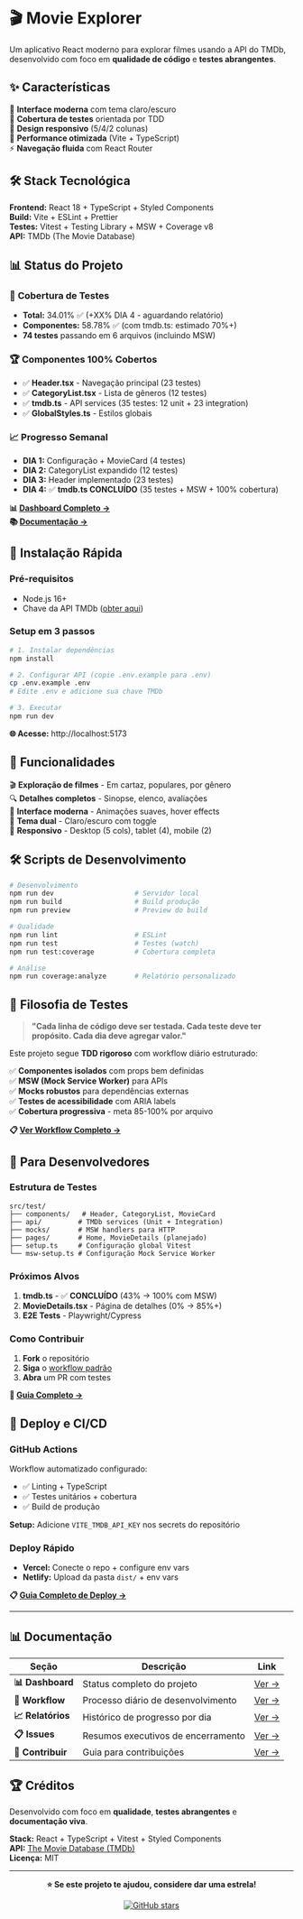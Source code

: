 # 🎬 Movie Explorer

Um aplicativo React moderno para explorar filmes usando a API do TMDb, desenvolvido com foco em **qualidade de código** e **testes abrangentes**.

## ✨ Características

🎯 **Interface moderna** com tema claro/escuro  
🧪 **Cobertura de testes** orientada por TDD  
📱 **Design responsivo** (5/4/2 colunas)  
🚀 **Performance otimizada** (Vite + TypeScript)  
⚡ **Navegação fluida** com React Router

## 🛠️ Stack Tecnológica

**Frontend:** React 18 + TypeScript + Styled Components  
**Build:** Vite + ESLint + Prettier  
**Testes:** Vitest + Testing Library + MSW + Coverage v8  
**API:** TMDb (The Movie Database)

## 📊 Status do Projeto

### 🧪 **Cobertura de Testes**

- **Total:** 34.01% ✅ (+XX% DIA 4 - aguardando relatório)
- **Componentes:** 58.78% ✅ (com tmdb.ts: estimado 70%+)
- **74 testes** passando em 6 arquivos (incluindo MSW)

### 🏆 **Componentes 100% Cobertos**

- ✅ **Header.tsx** - Navegação principal (23 testes)
- ✅ **CategoryList.tsx** - Lista de gêneros (12 testes)
- ✅ **tmdb.ts** - API services (35 testes: 12 unit + 23 integration)
- ✅ **GlobalStyles.ts** - Estilos globais

### 📈 **Progresso Semanal**

- **DIA 1:** Configuração + MovieCard (4 testes)
- **DIA 2:** CategoryList expandido (12 testes)
- **DIA 3:** Header implementado (23 testes)
- **DIA 4:** ✅ **tmdb.ts CONCLUÍDO** (35 testes + MSW + 100% cobertura)

**📊 [Dashboard Completo →](docs/dashboard/STATUS_DASHBOARD.md)**  
**📚 [Documentação →](docs/)**

## 🚀 Instalação Rápida

### **Pré-requisitos**

- Node.js 16+
- Chave da API TMDb ([obter aqui](https://www.themoviedb.org/))

### **Setup em 3 passos**

```bash
# 1. Instalar dependências
npm install

# 2. Configurar API (copie .env.example para .env)
cp .env.example .env
# Edite .env e adicione sua chave TMDb

# 3. Executar
npm run dev
```

**🌐 Acesse:** http://localhost:5173

## 📱 Funcionalidades

🎬 **Exploração de filmes** - Em cartaz, populares, por gênero  
🔍 **Detalhes completos** - Sinopse, elenco, avaliações  
🎨 **Interface moderna** - Animações suaves, hover effects  
🌙 **Tema dual** - Claro/escuro com toggle  
📱 **Responsivo** - Desktop (5 cols), tablet (4), mobile (2)

## 🛠️ Scripts de Desenvolvimento

```bash
# Desenvolvimento
npm run dev                    # Servidor local
npm run build                  # Build produção
npm run preview                # Preview do build

# Qualidade
npm run lint                   # ESLint
npm run test                   # Testes (watch)
npm run test:coverage          # Cobertura completa

# Análise
npm run coverage:analyze       # Relatório personalizado
```

## 🧪 Filosofia de Testes

> **"Cada linha de código deve ser testada. Cada teste deve ter propósito. Cada dia deve agregar valor."**

Este projeto segue **TDD rigoroso** com workflow diário estruturado:

✅ **Componentes isolados** com props bem definidas  
✅ **MSW (Mock Service Worker)** para APIs  
✅ **Mocks robustos** para dependências externas  
✅ **Testes de acessibilidade** com ARIA labels  
✅ **Cobertura progressiva** - meta 85-100% por arquivo

**📋 [Ver Workflow Completo →](docs/workflow/DAILY_WORKFLOW_STANDARD.md)**

## 🎯 Para Desenvolvedores

### **Estrutura de Testes**

```
src/test/
├── components/   # Header, CategoryList, MovieCard
├── api/         # TMDb services (Unit + Integration)
├── mocks/       # MSW handlers para HTTP
├── pages/       # Home, MovieDetails (planejado)
├── setup.ts     # Configuração global Vitest
└── msw-setup.ts # Configuração Mock Service Worker
```

### **Próximos Alvos**

1. **tmdb.ts** - ✅ **CONCLUÍDO** (43% → 100% com MSW)
2. **MovieDetails.tsx** - Página de detalhes (0% → 85%+)
3. **E2E Tests** - Playwright/Cypress

### **Como Contribuir**

1. **Fork** o repositório
2. **Siga** o [workflow padrão](docs/workflow/DAILY_WORKFLOW_STANDARD.md)
3. **Abra** um PR com testes

**📖 [Guia Completo →](CONTRIBUTING.md)**

## 🚀 Deploy e CI/CD

### **GitHub Actions**

Workflow automatizado configurado:

- ✅ Linting + TypeScript
- ✅ Testes unitários + cobertura
- ✅ Build de produção

**Setup:** Adicione `VITE_TMDB_API_KEY` nos secrets do repositório

### **Deploy Rápido**

- **Vercel:** Conecte o repo + configure env vars
- **Netlify:** Upload da pasta `dist/` + env vars

**📋 [Guia Completo de Deploy →](docs/)**

---

## 📊 Documentação

| Seção             | Descrição                          | Link                                              |
| ----------------- | ---------------------------------- | ------------------------------------------------- |
| **📊 Dashboard**  | Status completo do projeto         | [Ver →](docs/dashboard/STATUS_DASHBOARD.md)       |
| **🔄 Workflow**   | Processo diário de desenvolvimento | [Ver →](docs/workflow/DAILY_WORKFLOW_STANDARD.md) |
| **📈 Relatórios** | Histórico de progresso por dia     | [Ver →](docs/reports/)                            |
| **📋 Issues**     | Resumos executivos de encerramento | [Ver →](docs/reports/daily/issue/)                |
| **🤝 Contribuir** | Guia para contribuições            | [Ver →](CONTRIBUTING.md)                          |

## 🏆 Créditos

Desenvolvido com foco em **qualidade**, **testes abrangentes** e **documentação viva**.

**Stack:** React + TypeScript + Vitest + Styled Components  
**API:** [The Movie Database (TMDb)](https://www.themoviedb.org/)  
**Licença:** MIT

---

<div align="center">

**⭐ Se este projeto te ajudou, considere dar uma estrela!**

[![GitHub stars](https://img.shields.io/github/stars/username/movie-explorer?style=social)](https://github.com/username/movie-explorer)

</div>
